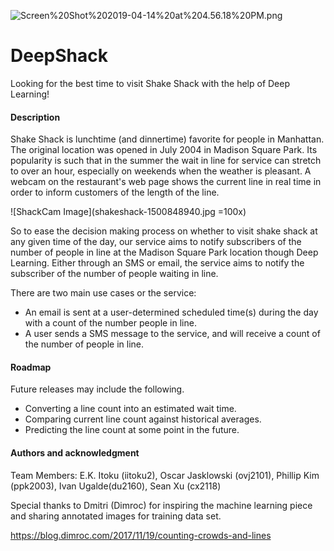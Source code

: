 ![Screen%20Shot%202019-04-14%20at%204.56.18%20PM.png](attachment:Screen%20Shot%202019-04-14%20at%204.56.18%20PM.png)

# DeepShack
Looking for the best time to visit Shake Shack with the help of Deep Learning!

#### Description

Shake Shack is lunchtime (and dinnertime) favorite for people in Manhattan.  The original location was opened in July 2004 in Madison Square Park.  Its popularity is such that in the summer the wait in line for service can stretch to over an hour, especially on weekends when the weather is pleasant. A webcam on the restaurant's web page shows the current line in real time in order to inform customers of the length of the line.

![ShackCam Image](shakeshack-1500848940.jpg =100x)

So to ease the decision making process on whether to visit shake shack at any given time of the day, our service aims to notify subscribers of the number of people in line at the Madison Square Park location though Deep Learning.  Either through an SMS or email, the service aims to notify the subscriber of the number of people waiting in line.   

There are two main use cases or the service:

- An email is sent at a user-determined scheduled time(s) during the day with a count of the number people in line.
- A user sends a SMS message to the service, and will receive a count of the number of people in line.

#### Roadmap

Future releases may include the following.

- Converting a line count into an estimated wait time.
- Comparing current line count against historical averages.
- Predicting the line count at some point in the future.

#### Authors and acknowledgment

Team Members:
E.K. Itoku (iitoku2), Oscar Jasklowski (ovj2101), Phillip Kim (ppk2003), Ivan Ugalde(du2160), Sean Xu (cx2118)

Special thanks to Dmitri (Dimroc) for inspiring the machine learning piece and sharing annotated images for training data set.  

https://blog.dimroc.com/2017/11/19/counting-crowds-and-lines

